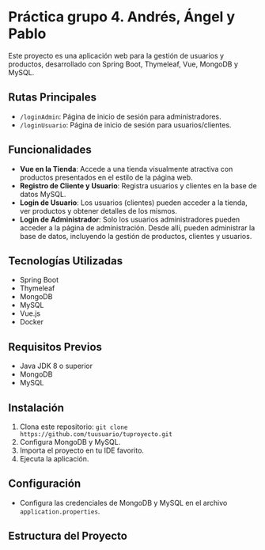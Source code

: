 # Práctica grupo 4. Andrés, Ángel y Pablo

Este proyecto es una aplicación web para la gestión de usuarios y productos, desarrollado con Spring Boot, Thymeleaf, Vue, MongoDB y MySQL.

## Rutas Principales

- `/loginAdmin`: Página de inicio de sesión para administradores.
- `/loginUsuario`: Página de inicio de sesión para usuarios/clientes.

## Funcionalidades

- **Vue en la Tienda**: Accede a una tienda visualmente atractiva con productos presentados en el estilo de la página web.
- **Registro de Cliente y Usuario**: Registra usuarios y clientes en la base de datos MySQL.
- **Login de Usuario**: Los usuarios (clientes) pueden acceder a la tienda, ver productos y obtener detalles de los mismos.
- **Login de Administrador**: Solo los usuarios administradores pueden acceder a la página de administración. Desde allí, pueden administrar la base de datos, incluyendo la gestión de productos, clientes y usuarios.

## Tecnologías Utilizadas

- Spring Boot
- Thymeleaf
- MongoDB
- MySQL
- Vue.js
- Docker

## Requisitos Previos

- Java JDK 8 o superior
- MongoDB
- MySQL

## Instalación

1. Clona este repositorio: `git clone https://github.com/tuusuario/tuproyecto.git`
2. Configura MongoDB y MySQL.
3. Importa el proyecto en tu IDE favorito.
4. Ejecuta la aplicación.

## Configuración

- Configura las credenciales de MongoDB y MySQL en el archivo `application.properties`.

## Estructura del Proyecto

